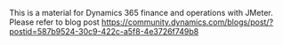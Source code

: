 This is a material for Dynamics 365 finance and operations with JMeter.
Please refer to blog post https://community.dynamics.com/blogs/post/?postid=587b9524-30c9-422c-a5f8-4e3726f749b8
